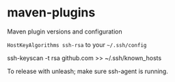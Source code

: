 # maven-plugins

Maven plugin versions and configuration


`HostKeyAlgorithms ssh-rsa` to your `~/.ssh/config`

ssh-keyscan -t rsa github.com >> ~/.ssh/known_hosts

To release with unleash; make sure ssh-agent is running.